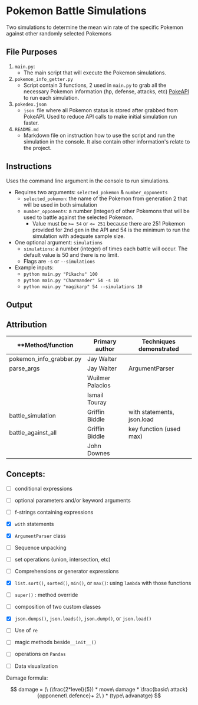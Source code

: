 ﻿# Pokemon Battle Simulations

Two simulations to determine the mean win rate of the specific Pokemon against other randomly selected Pokemons

## File Purposes

1. `main.py`:
   - The main script that will execute the Pokemon simulations. 
2. `pokemon_info_getter.py`
   - Script contain 3 functions, 2 used in `main.py` to grab all the necessary Pokemon information (hp, defense, attacks, etc) [PokeAPI](https://pokeapi.co/) to run each simulation.
3. `pokedex.json`
   - `json `file where all Pokemon status is stored after grabbed from PokeAPI. Used to reduce API calls to make initial simulation run faster. 
4. `README.md`
   - Markdown file on instruction how to use the script and run the simulation in the console. It also contain other information's relate to the project.

## Instructions

Uses the command line argument in the console to run simulations.

- Requires two arguments: `selected_pokemon` & `number_opponents`
  - `selected_pokemon`: the name of the Pokemon from generation 2 that will be used in both simulation
  - `number_opponents`: a number (integer) of other Pokemons that will be used to battle against the selected Pokemon. 
    - Value must be `>= 54` or `<= 251` because there are 251 Pokemon provided for 2nd gen in the API and 54 is the minimum to run the simulation with adequate sample size. 
- One optional argument: `simulations`
  - `simulations`: a number (integer) of times each battle will occur. The default value is 50 and there is no limit. 
  - Flags are `-s` or `--simulations`
- Example inputs:
  -  `python main.py "Pikachu" 100`
  -  `python main.py "Charmander" 54 -s 10`
  -  `python main.py "magikarp" 54 --simulations 10`

## Output

## Attribution

| **Method/function                                    | **Primary author** | **Techniques demonstrated** |
| ---------------------------------------------------- | ------------------ | --------------------------- |
| pokemon_info_grabber.py                              | Jay Walter         |                             |
| parse_args                                           | Jay Walter         | ArgumentParser              |
|                                                      | Wuilmer Palacios   |                             |
|                                                      | Ismail Touray      |                             |
| battle_simulation                                    | Griffin Biddle     | with statements, json.load  |
| battle_against_all                                   | Griffin Biddle     | key function (used max)     |
|                                                      | John Downes        |                             |

## Concepts:

- [ ] conditional expressions
- [ ] optional parameters and/or keyword arguments
- [ ] f-strings containing expressions
- [x] `with` statements
- [x] `ArgumentParser` class
- [ ] Sequence unpacking
- [ ] set operations (union, intersection, etc)
- [ ] Comprehensions or generator expressions
- [x] `list.sort()`, `sorted()`, `min()`, or `max()`: using `lambda` with those functions
- [ ] `super()` : method override
- [ ] composition of two custom classes
- [x]  `json.dumps()`, `json.loads()`, `json.dump()`, or `json.load()`
- [ ] Use of `re`
- [ ] magic methods beside`__init__()`
- [ ] operations on `Pandas` 
- [ ] Data visualization



Damage formula:


$$
damage = (\ (\frac{2*level}{5}) * move\ damage * \frac{basic\ attack}{opponenet\ defence}+ 2\ ) * (type\ advanatge)
$$
